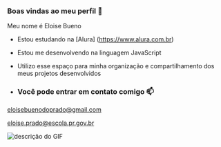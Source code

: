 ### Boas vindas ao meu perfil 💙

Meu nome é Eloise Bueno

- Estou estudando na [Alura] (https://www.alura.com.br)
- Estou me desenvolvendo na linguagem JavaScript
- Utilizo esse espaço para minha organização e compartilhamento dos meus projetos desenvolvidos

- ### Você pode entrar em contato comigo 📫

eloisebuenodoprado@gmail.com

eloise.prado@escola.pr.gov.br

![descrição do GIF](https://media1.tenor.com/m/IZ1Dyq25PxIAAAAC/naruto.gif)

